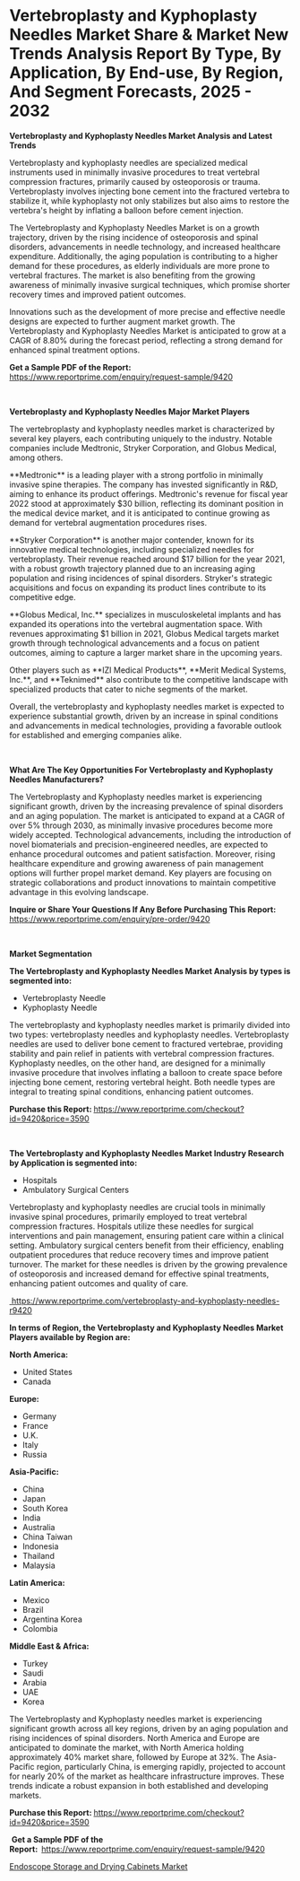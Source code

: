 <p><h1>Vertebroplasty and Kyphoplasty Needles Market Share & Market New Trends Analysis Report By Type, By Application, By End-use, By Region, And Segment Forecasts, 2025 - 2032</h1></p><p><strong>Vertebroplasty and Kyphoplasty Needles Market Analysis and Latest Trends</strong></p>
<p><p>Vertebroplasty and kyphoplasty needles are specialized medical instruments used in minimally invasive procedures to treat vertebral compression fractures, primarily caused by osteoporosis or trauma. Vertebroplasty involves injecting bone cement into the fractured vertebra to stabilize it, while kyphoplasty not only stabilizes but also aims to restore the vertebra's height by inflating a balloon before cement injection. </p><p>The Vertebroplasty and Kyphoplasty Needles Market is on a growth trajectory, driven by the rising incidence of osteoporosis and spinal disorders, advancements in needle technology, and increased healthcare expenditure. Additionally, the aging population is contributing to a higher demand for these procedures, as elderly individuals are more prone to vertebral fractures. The market is also benefiting from the growing awareness of minimally invasive surgical techniques, which promise shorter recovery times and improved patient outcomes.</p><p>Innovations such as the development of more precise and effective needle designs are expected to further augment market growth. The Vertebroplasty and Kyphoplasty Needles Market is anticipated to grow at a CAGR of 8.80% during the forecast period, reflecting a strong demand for enhanced spinal treatment options.</p></p>
<p><strong>Get a Sample PDF of the Report:&nbsp;</strong> <a href="https://www.reportprime.com/enquiry/request-sample/9420?utm_campaign=2993&utm_medium=2&utm_source=Github&utm_content=ia&utm_term=20032025&utm_id=vertebroplasty-and-kyphoplasty-needles">https://www.reportprime.com/enquiry/request-sample/9420</a></p>
<p>&nbsp;</p>
<p><strong>Vertebroplasty and Kyphoplasty Needles Major Market Players</strong></p>
<p><p>The vertebroplasty and kyphoplasty needles market is characterized by several key players, each contributing uniquely to the industry. Notable companies include Medtronic, Stryker Corporation, and Globus Medical, among others.</p><p>**Medtronic** is a leading player with a strong portfolio in minimally invasive spine therapies. The company has invested significantly in R&D, aiming to enhance its product offerings. Medtronic's revenue for fiscal year 2022 stood at approximately $30 billion, reflecting its dominant position in the medical device market, and it is anticipated to continue growing as demand for vertebral augmentation procedures rises.</p><p>**Stryker Corporation** is another major contender, known for its innovative medical technologies, including specialized needles for vertebroplasty. Their revenue reached around $17 billion for the year 2021, with a robust growth trajectory planned due to an increasing aging population and rising incidences of spinal disorders. Stryker's strategic acquisitions and focus on expanding its product lines contribute to its competitive edge.</p><p>**Globus Medical, Inc.** specializes in musculoskeletal implants and has expanded its operations into the vertebral augmentation space. With revenues approximating $1 billion in 2021, Globus Medical targets market growth through technological advancements and a focus on patient outcomes, aiming to capture a larger market share in the upcoming years.</p><p>Other players such as **IZI Medical Products**, **Merit Medical Systems, Inc.**, and **Teknimed** also contribute to the competitive landscape with specialized products that cater to niche segments of the market. </p><p>Overall, the vertebroplasty and kyphoplasty needles market is expected to experience substantial growth, driven by an increase in spinal conditions and advancements in medical technologies, providing a favorable outlook for established and emerging companies alike.</p></p>
<p>&nbsp;</p>
<p><strong>What Are The Key Opportunities For Vertebroplasty and Kyphoplasty Needles Manufacturers?</strong></p>
<p><p>The Vertebroplasty and Kyphoplasty needles market is experiencing significant growth, driven by the increasing prevalence of spinal disorders and an aging population. The market is anticipated to expand at a CAGR of over 5% through 2030, as minimally invasive procedures become more widely accepted. Technological advancements, including the introduction of novel biomaterials and precision-engineered needles, are expected to enhance procedural outcomes and patient satisfaction. Moreover, rising healthcare expenditure and growing awareness of pain management options will further propel market demand. Key players are focusing on strategic collaborations and product innovations to maintain competitive advantage in this evolving landscape.</p></p>
<p><strong>Inquire or Share Your Questions If Any Before Purchasing This Report:</strong> <a href="https://www.reportprime.com/enquiry/pre-order/9420?utm_campaign=2993&utm_medium=2&utm_source=Github&utm_content=ia&utm_term=20032025&utm_id=vertebroplasty-and-kyphoplasty-needles">https://www.reportprime.com/enquiry/pre-order/9420</a></p>
<p>&nbsp;</p>
<p><strong>Market Segmentation</strong></p>
<p><strong>The Vertebroplasty and Kyphoplasty Needles Market Analysis by types is segmented into:</strong></p>
<p><ul><li>Vertebroplasty Needle</li><li>Kyphoplasty Needle</li></ul></p>
<p><p>The vertebroplasty and kyphoplasty needles market is primarily divided into two types: vertebroplasty needles and kyphoplasty needles. Vertebroplasty needles are used to deliver bone cement to fractured vertebrae, providing stability and pain relief in patients with vertebral compression fractures. Kyphoplasty needles, on the other hand, are designed for a minimally invasive procedure that involves inflating a balloon to create space before injecting bone cement, restoring vertebral height. Both needle types are integral to treating spinal conditions, enhancing patient outcomes.</p></p>
<p><strong>Purchase this Report:&nbsp;</strong><a href="https://www.reportprime.com/checkout?id=9420&price=3590&utm_campaign=2993&utm_medium=2&utm_source=Github&utm_content=ia&utm_term=20032025&utm_id=vertebroplasty-and-kyphoplasty-needles">https://www.reportprime.com/checkout?id=9420&price=3590</a></p>
<p>&nbsp;</p>
<p><strong>The Vertebroplasty and Kyphoplasty Needles Market Industry Research by Application is segmented into:</strong></p>
<p><ul><li>Hospitals</li><li>Ambulatory Surgical Centers</li></ul></p>
<p><p>Vertebroplasty and kyphoplasty needles are crucial tools in minimally invasive spinal procedures, primarily employed to treat vertebral compression fractures. Hospitals utilize these needles for surgical interventions and pain management, ensuring patient care within a clinical setting. Ambulatory surgical centers benefit from their efficiency, enabling outpatient procedures that reduce recovery times and improve patient turnover. The market for these needles is driven by the growing prevalence of osteoporosis and increased demand for effective spinal treatments, enhancing patient outcomes and quality of care.</p></p>
<p><a href="https://www.reportprime.com/vertebroplasty-and-kyphoplasty-needles-r9420?utm_campaign=2993&utm_medium=2&utm_source=Github&utm_content=ia&utm_term=20032025&utm_id=vertebroplasty-and-kyphoplasty-needles">&nbsp;https://www.reportprime.com/vertebroplasty-and-kyphoplasty-needles-r9420</a></p>
<p><strong>In terms of Region, the Vertebroplasty and Kyphoplasty Needles Market Players available by Region are:</strong></p>
<p>
    <p> <strong> North America: </strong>
        <ul>
            <li>United States</li>
            <li>Canada</li>
        </ul>
        </p> 
    <p> <strong> Europe: </strong>
        <ul>
            <li>Germany</li>
            <li>France</li>
            <li>U.K.</li>
            <li>Italy</li>
            <li>Russia</li>
        </ul>
        </p> 
    <p> <strong> Asia-Pacific: </strong>
        <ul>
            <li>China</li>
            <li>Japan</li>
            <li>South Korea</li>
            <li>India</li>
            <li>Australia</li>
            <li>China Taiwan</li>
            <li>Indonesia</li>
            <li>Thailand</li>
            <li>Malaysia</li>
        </ul>
        </p> 
    <p> <strong> Latin America: </strong>
        <ul>
            <li>Mexico</li>
            <li>Brazil</li>
            <li>Argentina Korea</li>
            <li>Colombia</li>
        </ul>
        </p> 
    <p> <strong> Middle East & Africa: </strong>
        <ul>
            <li>Turkey</li>
            <li>Saudi</li>
            <li>Arabia</li>
            <li>UAE</li>
            <li>Korea</li>
        </ul>
    </p>
    </p>
<p><p>The Vertebroplasty and Kyphoplasty needles market is experiencing significant growth across all key regions, driven by an aging population and rising incidences of spinal disorders. North America and Europe are anticipated to dominate the market, with North America holding approximately 40% market share, followed by Europe at 32%. The Asia-Pacific region, particularly China, is emerging rapidly, projected to account for nearly 20% of the market as healthcare infrastructure improves. These trends indicate a robust expansion in both established and developing markets.</p></p>
<p><strong>Purchase this Report: </strong><a href="https://www.reportprime.com/checkout?id=9420&price=3590&utm_campaign=2993&utm_medium=2&utm_source=Github&utm_content=ia&utm_term=20032025&utm_id=vertebroplasty-and-kyphoplasty-needles">https://www.reportprime.com/checkout?id=9420&price=3590</a></p>
<p>&nbsp;<strong>Get a Sample PDF of the Report:&nbsp;&nbsp;</strong><a href="https://www.reportprime.com/enquiry/request-sample/9420?utm_campaign=2993&utm_medium=2&utm_source=Github&utm_content=ia&utm_term=20032025&utm_id=vertebroplasty-and-kyphoplasty-needles">https://www.reportprime.com/enquiry/request-sample/9420</a></p>
<p><strong></strong></p>
<p><p><a href="https://github.com/xalatieusope/Market-Research-Report-List-1/blob/main/endoscope-storage-and-drying-cabinets-market.md?utm_campaign=2993&utm_medium=2&utm_source=Github&utm_content=ia&utm_term=20032025&utm_id=vertebroplasty-and-kyphoplasty-needles">Endoscope Storage and Drying Cabinets Market</a></p></p>